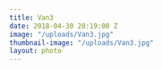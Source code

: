 ```yaml
---
title: Van3
date: 2018-04-30 20:19:00 Z
image: "/uploads/Van3.jpg"
thumbnail-image: "/uploads/Van3.jpg"
layout: photo
---
```


